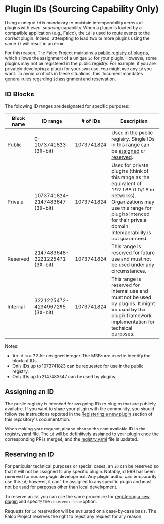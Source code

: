 # Plugin IDs (Sourcing Capability Only)

Using a unique `id` is mandatory to maintain interoperability across all plugins with _event sourcing_ capability. When a plugin is loaded by a compatible application (e.g., Falco), the `id` is used to route events to the correct plugin. Indeed, attempting to load two or more plugins using the same `id` will result in an error.

For this reason, The Falco Project maintains a [public registry of plugins](https://github.com/falcosecurity/plugins/blob/main/README.md#registering-a-new-plugin), which allows the assignment of a unique `id` for your plugin. However, some plugins may not be registered in the public registry. For example, if you are privately developing a plugin for your own use, you might use any `id` you want. To avoid conflicts in these situations, this document mandates general rules regarding `id` assignment and reservation.

## ID Blocks

The following ID ranges are designated for specific purposes:

| Block name | ID range | # of IDs | Description |
|---|---|---|---|
| Public | 0–1073741823 (30-bit) | 1073741824 | Used in the public registry. Single IDs in this range can be [assigned](#assigning-an-id) or [reserved](#reserving-an-id). |
| Private | 1073741824–2147483647 (30-bit) | 1073741824 | Used for private plugins (think of this range as the equivalent of 192.168.0.0/16 in networks). Organizations may use this range for plugins intended for their private domain. Interoperability is not guaranteed. |
| Reserved | 2147483648-3221225471 (30-bit) | 1073741824 | This range is reserved for future use and must not be used under any circumstances. |
| Internal | 3221225472-4294967295 (30-bit) | 1073741824 | This range is reserved for internal use and must not be used by plugins. It might be used by the plugin framework implementation for technical purposes. |

Notes:
- An `id` is a 32-bit unsigned integer. The MSBs are used to identify the block of IDs.
- Only IDs up to 1073741823 can be requested for use in the public registry.
- Only IDs up to 2147483647 can be used by plugins.

## Assigning an ID

The public registry is intended for assigning IDs to plugins that are publicly available. If you want to share your plugin with the community, you should follow the instructions reported in the [Registering a new plugin](../README.md#registering-a-new-plugin) section of this repository's documentation.

When making your request, please choose the next available ID in the [registry.yaml](../registry.yaml) file. The `id` will be definitively assigned to your plugin once the corresponding PR is merged, and the [registry.yaml](../registry.yaml) file is updated.

## Reserving an ID

For particular technical purposes or special cases, an `id` can be reserved so that it will not be assigned to any specific plugin. Notably, id 999 has been reserved for source plugin development. Any plugin author can temporarily use this `id`; however, it can't be assigned to any specific plugin and must not be used for purposes other than local development.

To reserve an `id`, you can use the same procedure for [registering a new plugin](../README.md#registering-a-new-plugin) and specify the `reserved: true` option.

Requests for `id` reservation will be evaluated on a case-by-case basis. The Falco Project reserves the right to reject any request for any reason.